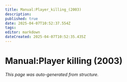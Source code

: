 ```yaml
---
title: Manual:Player_killing_(2003)
description: 
published: true
date: 2025-04-07T10:52:37.554Z
tags: 
editor: markdown
dateCreated: 2025-04-07T10:52:35.435Z
---
```


# Manual:Player killing (2003)

*This page was auto-generated from structure.*